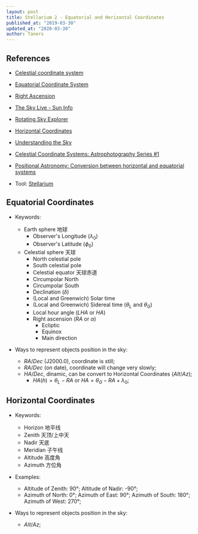 ```yaml
---
layout: post
title: Stellarium 2 - Equatorial and Horizontal Coordinates
published_at: "2019-03-30"
updated_at: "2020-03-30"
author: Taners
---
```


## References

- [Celestial coordinate system](https://en.wikipedia.org/wiki/Celestial_coordinate_system)

- [Equatorial Coordinate System](http://astronomy.swin.edu.au/cosmos/E/Equatorial+Coordinate+System)

- [Right Ascension](http://astronomy.swin.edu.au/cosmos/R/Right+Ascension)

- [The Sky Live - Sun Info](https://theskylive.com/sun-info)

- [Rotating Sky Explorer](https://gateway.golabz.eu/embed/apps/c53a2e03-ff8f-4aa9-a986-a171896a7919/app.html)

- [Horizontal Coordinates](https://en.wikipedia.org/wiki/Horizontal_coordinate_system)

- [Understanding the Sky](https://www.youtube.com/watch?v=i2e0aRtwsCY&list=PLrAnGxL8nxOHzZi2QikEwZAilC4opr18R)

- [Celestial Coordinate Systems: Astrophotography Series #1](https://www.youtube.com/watch?v=r2mQzJqBaN4&t=3211s)

- [Positional Astronomy: Conversion between horizontal and equatorial systems](http://star-www.st-and.ac.uk/~fv/webnotes/chapter7.htm)

- Tool: [Stellarium](https://tane-rs.github.io/2020/03/30/00.html)

## Equatorial Coordinates

- Keywords:
  - Earth sphere     地球
    - Observer's Longitude ($\lambda_0$)
    - Observer's Latitude ($\phi_0$)
  - Celestial sphere 天球
    - North celestial pole
    - South celestial pole
    - Celestial equator 天球赤道
    - Circumpolar North
    - Circumpolar South
    - Declination ($\delta$)
    - (Local and Greenwich) Solar time
    - (Local and Greenwich) Sidereal time ($\theta_L$ and $\theta_G$)
    - Local hour angle ($LHA$ or $HA$)
    - Right ascension ($RA$ or $\alpha$)
      - Ecliptic
      - Equinox
      - Main direction

- Ways to represent objects position in the sky:
  - $RA/Dec$ (J2000.0), coordinate is still;
  - $RA/Dec$ (on date), coordinate will change very slowly;
  - $HA/Dec$, dinamic, can be convert to Horizontal Coordinates ($Alt/Az$);
    - $HA(h) = \theta_L - RA$ or $HA = \theta_G - RA + \lambda_0$;

## Horizontal Coordinates

- Keywords:
  - Horizon  地平线
  - Zenith   天顶/上中天
  - Nadir    天底
  - Meridian 子午线
  - Altitude 高度角
  - Azimuth  方位角

- Examples:
  - Altitude of Zenith: 90°; Altitude of Nadir: -90°;
  - Azimuth of North: 0°; Azimuth of East: 90°; Azimuth of South: 180°; Azimuth of West: 270°;

- Ways to represent objects position in the sky:
  - $Alt/Az$;
